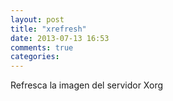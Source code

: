 ```yaml
---
layout: post
title: "xrefresh"
date: 2013-07-13 16:53
comments: true
categories: 
---
```

Refresca la imagen del servidor Xorg

